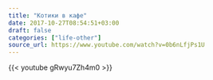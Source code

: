 ```yaml
---
title: "Котики в кафе"
date: 2017-10-27T08:54:51+03:00
draft: false
categories: ["life-other"]
source_url: https://www.youtube.com/watch?v=0b6nLfjPs1U
---
```

<div class="row">
  <div class="col-sm-6">
    {{< youtube gRwyu7Zh4m0 >}}
  </div>
</div>
<!--more-->
